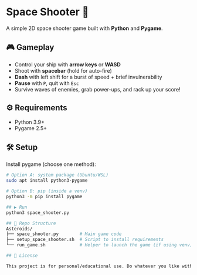 # Space Shooter 🚀

A simple 2D space shooter game built with **Python** and **Pygame**.

## 🎮 Gameplay
- Control your ship with **arrow keys** or **WASD**  
- Shoot with **spacebar** (hold for auto-fire)  
- **Dash** with left shift for a burst of speed + brief invulnerability  
- **Pause** with `P`, quit with `Esc`  
- Survive waves of enemies, grab power-ups, and rack up your score!  

## ⚙️ Requirements
- Python 3.9+
- Pygame 2.5+  

## 🛠️ Setup
Install pygame (choose one method):

```bash
# Option A: system package (Ubuntu/WSL)
sudo apt install python3-pygame

# Option B: pip (inside a venv)
python3 -m pip install pygame

## ▶️ Run
python3 space_shooter.py

## 📂 Repo Structure
Asteroids/
├── space_shooter.py        # Main game code
├── setup_space_shooter.sh  # Script to install requirements
└── run_game.sh             # Helper to launch the game (if using venv)

## 📝 License

This project is for personal/educational use. Do whatever you like with it!